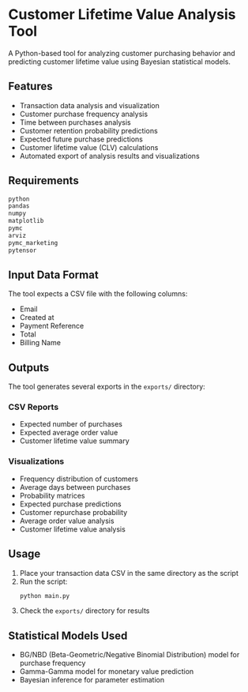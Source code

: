 # Customer Lifetime Value Analysis Tool

A Python-based tool for analyzing customer purchasing behavior and predicting customer lifetime value using Bayesian statistical models.

## Features

* Transaction data analysis and visualization
* Customer purchase frequency analysis
* Time between purchases analysis
* Customer retention probability predictions
* Expected future purchase predictions
* Customer lifetime value (CLV) calculations
* Automated export of analysis results and visualizations

## Requirements

```python
python
pandas
numpy
matplotlib
pymc
arviz
pymc_marketing
pytensor
```

## Input Data Format

The tool expects a CSV file with the following columns:

* Email
* Created at
* Payment Reference
* Total
* Billing Name

## Outputs

The tool generates several exports in the `exports/` directory:

### CSV Reports

* Expected number of purchases
* Expected average order value
* Customer lifetime value summary

### Visualizations

* Frequency distribution of customers
* Average days between purchases
* Probability matrices
* Expected purchase predictions
* Customer repurchase probability
* Average order value analysis
* Customer lifetime value analysis

## Usage

1. Place your transaction data CSV in the same directory as the script
2. Run the script:
   ```bash
   python main.py
   ```
3. Check the `exports/` directory for results

## Statistical Models Used

* BG/NBD (Beta-Geometric/Negative Binomial Distribution) model for purchase frequency
* Gamma-Gamma model for monetary value prediction
* Bayesian inference for parameter estimation
